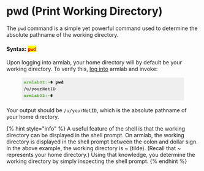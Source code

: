 # pwd (Print Working Directory)

The `pwd` command is a simple yet powerful command used to determine the absolute pathname of the working directory.&#x20;

#### Syntax: <mark style="color:red;">`pwd`</mark>

Upon logging into armlab, your home directory will by default be your working directory. To verify this, [log into](../../armlab/background/logging-into-armlab.md#logging-into-armlab) armlab and invoke:

<figure><img src="../../.gitbook/assets/Screenshot 2023-04-25 at 10.08.38 PM.png" alt=""><figcaption></figcaption></figure>

Your output should be `/u/yourNetID`, which is the absolute pathname of your home directory.&#x20;

{% hint style="info" %}
A useful feature of the shell is that the working directory can be displayed in the shell prompt. On armlab, the working directory is displayed in the shell prompt between the colon and dollar sign. In the above example, the working directory is \~ (tilde). (Recall that \~ represents your home directory.) Using that knowledge, you determine the working directory by simply inspecting the shell prompt.&#x20;
{% endhint %}
